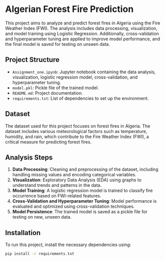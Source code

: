# Algerian Forest Fire Prediction

This project aims to analyze and predict forest fires in Algeria using the Fire Weather Index (FWI). The analysis includes data processing, visualization, and model training using Logistic Regression. Additionally, cross-validation and hyperparameter tuning are applied to improve model performance, and the final model is saved for testing on unseen data.

## Project Structure

- `Assignment_one.ipynb`: Jupyter notebook containing the data analysis, visualization, logistic regression model, cross-validation, and hyperparameter tuning.
- `model.pkl`: Pickle file of the trained model.
- `README.md`: Project documentation.
- `requirements.txt`: List of dependencies to set up the environment.

## Dataset

The dataset used for this project focuses on forest fires in Algeria. The dataset includes various meteorological factors such as temperature, humidity, and rain, which contribute to the Fire Weather Index (FWI), a critical measure for predicting forest fires.

## Analysis Steps

1. **Data Processing**: Cleaning and preprocessing of the dataset, including handling missing values and encoding categorical variables.
2. **Visualization**: Exploratory Data Analysis (EDA) using graphs to understand trends and patterns in the data.
3. **Model Training**: A logistic regression model is trained to classify fire occurrence based on FWI-related features.
4. **Cross-Validation and Hyperparameter Tuning**: Model performance is evaluated and optimized using cross-validation techniques.
5. **Model Persistence**: The trained model is saved as a pickle file for testing on new, unseen data.

## Installation

To run this project, install the necessary dependencies using:

```bash
pip install -r requirements.txt
